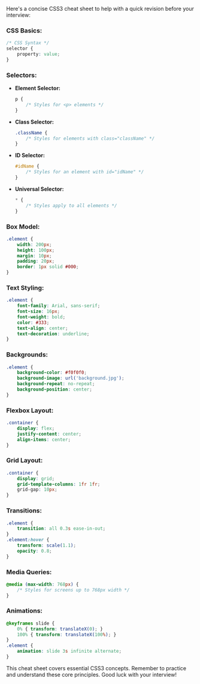 Here's a concise CSS3 cheat sheet to help with a quick revision before your interview:

### CSS Basics:

```css
/* CSS Syntax */
selector {
    property: value;
}
```

### Selectors:

- **Element Selector:**
    ```css
    p {
        /* Styles for <p> elements */
    }
    ```

- **Class Selector:**
    ```css
    .className {
        /* Styles for elements with class="className" */
    }
    ```

- **ID Selector:**
    ```css
    #idName {
        /* Styles for an element with id="idName" */
    }
    ```

- **Universal Selector:**
    ```css
    * {
        /* Styles apply to all elements */
    }
    ```

### Box Model:

```css
.element {
    width: 200px;
    height: 100px;
    margin: 10px;
    padding: 20px;
    border: 1px solid #000;
}
```

### Text Styling:

```css
.element {
    font-family: Arial, sans-serif;
    font-size: 16px;
    font-weight: bold;
    color: #333;
    text-align: center;
    text-decoration: underline;
}
```

### Backgrounds:

```css
.element {
    background-color: #f0f0f0;
    background-image: url('background.jpg');
    background-repeat: no-repeat;
    background-position: center;
}
```

### Flexbox Layout:

```css
.container {
    display: flex;
    justify-content: center;
    align-items: center;
}
```

### Grid Layout:

```css
.container {
    display: grid;
    grid-template-columns: 1fr 1fr;
    grid-gap: 10px;
}
```

### Transitions:

```css
.element {
    transition: all 0.3s ease-in-out;
}
.element:hover {
    transform: scale(1.1);
    opacity: 0.8;
}
```

### Media Queries:

```css
@media (max-width: 768px) {
    /* Styles for screens up to 768px width */
}
```

### Animations:

```css
@keyframes slide {
    0% { transform: translateX(0); }
    100% { transform: translateX(100%); }
}
.element {
    animation: slide 3s infinite alternate;
}
```

This cheat sheet covers essential CSS3 concepts. Remember to practice and understand these core principles. Good luck with your interview!